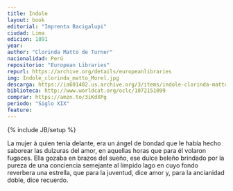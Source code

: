 ```yaml
---
title: Índole
layout: book
editorial: "Imprenta Bacigalupi"
ciudad: Lima
edicion: 1891
year: 
author: "Clorinda Matto de Turner"
nacionalidad: Perú
repositorio: "European Libraries"
repurl: https://archive.org/details/europeanlibraries
img: Indole_clorinda_matto_Morel.jpg
descarga: https://ia601402.us.archive.org/3/items/indole-clorinda-matto/indole%20clorinda%20matto.pdf
biblioteca: http://www.worldcat.org/oclc/1072151099
comprar: https://amzn.to/3iKdXPg
periodo: "Siglo XIX"
feature: 
---
```

{% include JB/setup %}

La mujer á quien tenía delante, era un ángel de bondad que le había hecho saborear las dulzuras del amor, en aquellas horas que para él volaron fugaces. Ella gozaba en brazos del sueño, ese dulce beleño brindado por la pureza de una conciencia semejante al límpido lago en cuyo fondo reverbera una estrella, que para la juventud, dice amor y, para la ancianidad doble, dice recuerdo.
